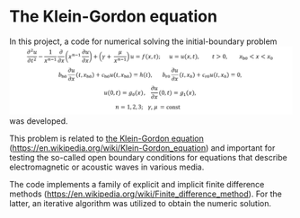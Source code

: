 # The Klein-Gordon equation
In this project, a code for numerical solving the initial-boundary problem
![ ](https://github.com/AndreyMaykov/The_Klein-Gordon_equation/blob/main/images/ibp_3.png)
was developed. 

This problem is related to <a href="https://en.wikipedia.org/wiki/Klein-Gordon_equation">the Klein-Gordon equation</a> (https://en.wikipedia.org/wiki/Klein-Gordon_equation) and important for testing the so-called open boundary conditions for equations that describe electromagnetic or acoustic waves in various media.

The code implements a family of explicit and implicit finite difference methods (https://en.wikipedia.org/wiki/Finite_difference_method). For the latter, an iterative algorithm was utilized to obtain the numeric solution. 
